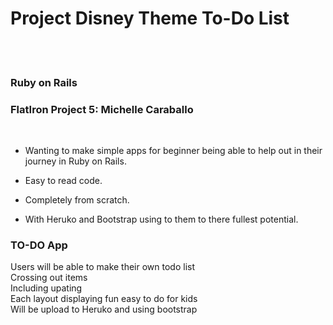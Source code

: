 
# Project Disney Theme To-Do List 
<br />
<br />

### Ruby on Rails

### FlatIron Project 5: Michelle Caraballo

<br /> 

* Wanting to make simple apps for beginner being able to help out in their journey in Ruby on Rails. 

* Easy to read code. 

* Completely from scratch. 

* With Heruko and Bootstrap using to them to there fullest potential. 


### TO-DO App
Users will be able to make their own todo list<br /> 
Crossing out items <br /> 
Including upating <br />
Each layout displaying fun easy to do for kids <br /> 
Will be upload to Heruko and using bootstrap<br /> 
<br /> 
<br /> 
<br /> 
<br /> 
